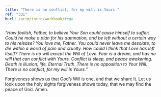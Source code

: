 ```yaml
---
title: "There is no conflict, for my will is Yours."
ref: "331"
burl: /acim/intro/workbook/#ego
---
```


*“How foolish, Father, to believe Your Son could cause himself to
suffer! Could he make a plan for his damnation, and be left without a
certain way to his release? You love me, Father. You could never leave me
desolate, to die within a world of pain and cruelty. How could I think
that Love has left Itself? There is no will except the Will of Love.
Fear is a dream, and has no will that can conflict with Yours. Conflict
is sleep, and peace awakening. Death is illusion; life, Eternal
Truth. There is no opposition to Your Will. There is no conflict, for my
will is Yours.”*

Forgiveness shows us that God’s Will is one, and that we share It. Let
us look upon the holy sights forgiveness shows today, that we may find
the peace of God. Amen.

